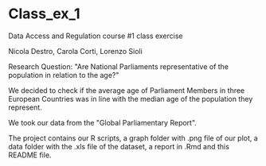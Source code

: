# Class_ex_1
Data Access and Regulation course #1 class exercise 

Nicola Destro, Carola Corti, Lorenzo Sioli

Research Question: "Are National Parliaments representative of the population in relation to the age?"

We decided to check if the average age of Parliament Members in three European Countries was in line with the median age of the population they represent.

We took our data from the "Global Parliamentary Report".

The project contains our R scripts, a graph folder with .png file of our plot, a data folder with the .xls file of the dataset, a report in .Rmd and this README file.

